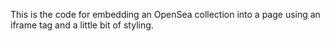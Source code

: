 This is the code for embedding an OpenSea collection into a page
using an iframe tag and a little bit of styling.